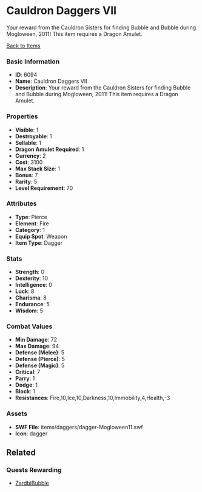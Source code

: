 # Cauldron Daggers VII

Your reward from the Cauldron Sisters for finding Bubble and Bubble during Mogloween, 2011! This item requires a Dragon Amulet.

[Back to Items](../items.md)

### Basic Information

- **ID**: 6094
- **Name**: Cauldron Daggers VII
- **Description**: Your reward from the Cauldron Sisters for finding Bubble and Bubble during Mogloween, 2011! This item requires a Dragon Amulet.

### Properties

- **Visible**: 1
- **Destroyable**: 1
- **Sellable**: 1
- **Dragon Amulet Required**: 1
- **Currency**: 2
- **Cost**: 3100
- **Max Stack Size**: 1
- **Bonus**: 7
- **Rarity**: 5
- **Level Requirement**: 70

### Attributes

- **Type**: Pierce
- **Element**: Fire
- **Category**: 1
- **Equip Spot**: Weapon
- **Item Type**: Dagger

### Stats

- **Strength**: 0
- **Dexterity**: 10
- **Intelligence**: 0
- **Luck**: 8
- **Charisma**: 8
- **Endurance**: 5
- **Wisdom**: 5

### Combat Values

- **Min Damage**: 72
- **Max Damage**: 94
- **Defense (Melee)**: 5
- **Defense (Pierce)**: 5
- **Defense (Magic)**: 5
- **Critical**: 7
- **Parry**: 1
- **Dodge**: 1
- **Block**: 1
- **Resistances**: Fire,10,Ice,10,Darkness,10,Immobility,4,Health,-3

### Assets

- **SWF File**: items/daggers/dagger-Mogloween11.swf
- **Icon**: dagger

## Related

### Quests Rewarding

- [ZardbiBubble](../quests/827-zardbibubble.md)

